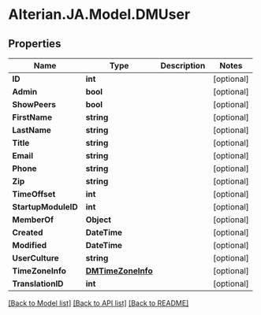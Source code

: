 # Alterian.JA.Model.DMUser

## Properties

Name | Type | Description | Notes
------------ | ------------- | ------------- | -------------
**ID** | **int** |  | [optional] 
**Admin** | **bool** |  | [optional] 
**ShowPeers** | **bool** |  | [optional] 
**FirstName** | **string** |  | [optional] 
**LastName** | **string** |  | [optional] 
**Title** | **string** |  | [optional] 
**Email** | **string** |  | [optional] 
**Phone** | **string** |  | [optional] 
**Zip** | **string** |  | [optional] 
**TimeOffset** | **int** |  | [optional] 
**StartupModuleID** | **int** |  | [optional] 
**MemberOf** | **Object** |  | [optional] 
**Created** | **DateTime** |  | [optional] 
**Modified** | **DateTime** |  | [optional] 
**UserCulture** | **string** |  | [optional] 
**TimeZoneInfo** | [**DMTimeZoneInfo**](DMTimeZoneInfo.md) |  | [optional] 
**TranslationID** | **int** |  | [optional] 

[[Back to Model list]](../README.md#documentation-for-models) [[Back to API list]](../README.md#documentation-for-api-endpoints) [[Back to README]](../README.md)

